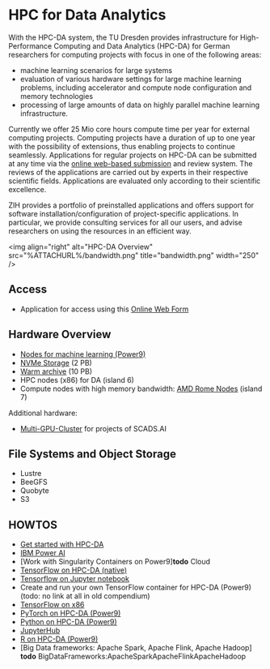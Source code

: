 # HPC for Data Analytics

With the HPC-DA system, the TU Dresden provides infrastructure for High-Performance Computing and
Data Analytics (HPC-DA) for German researchers for computing projects with focus in one of the
following areas:

- machine learning scenarios for large systems
- evaluation of various hardware settings for large machine learning
  problems, including accelerator and compute node configuration and
  memory technologies
- processing of large amounts of data on highly parallel machine
  learning infrastructure.

Currently we offer 25 Mio core hours compute time per year for external computing projects.
Computing projects have a duration of up to one year with the possibility of extensions, thus
enabling projects to continue seamlessly. Applications for regular projects on HPC-DA can be
submitted at any time via the
[online web-based submission](https://tu-dresden.de/zih/hochleistungsrechnen/zugang/hpc-da)
and review system. The reviews of the applications are carried out by experts in their respective
scientific fields. Applications are evaluated only according to their scientific excellence.

ZIH provides a portfolio of preinstalled applications and offers support for software
installation/configuration of project-specific applications. In particular, we provide consulting
services for all our users, and advise researchers on using the resources in an efficient way.

\<img align="right" alt="HPC-DA Overview"
src="%ATTACHURL%/bandwidth.png" title="bandwidth.png" width="250" />

## Access

- Application for access using this 
  [Online Web Form](https://tu-dresden.de/zih/hochleistungsrechnen/zugang/hpc-da)

## Hardware Overview

- [Nodes for machine learning (Power9)](../jobs_and_resources/power9.md)
- [NVMe Storage](../jobs_and_resources/nvme_storage.md) (2 PB)
- [Warm archive](../data_lifecycle/warm_archive.md) (10 PB)
- HPC nodes (x86) for DA (island 6)
- Compute nodes with high memory bandwidth:
  [AMD Rome Nodes](../jobs_and_resources/rome_nodes.md) (island 7)

Additional hardware:

- [Multi-GPU-Cluster](../jobs_and_resources/alpha_centauri.md) for projects of SCADS.AI

## File Systems and Object Storage

- Lustre
- BeeGFS
- Quobyte
- S3

## HOWTOS

- [Get started with HPC-DA](../software/get_started_with_hpcda.md)
- [IBM Power AI](../software/power_ai.md)
- [Work with Singularity Containers on Power9]**todo** Cloud
- [TensorFlow on HPC-DA (native)](../software/tensor_flow.md)
- [Tensorflow on Jupyter notebook](../software/tensor_flow_on_jupyter_notebook.md)
- Create and run your own TensorFlow container for HPC-DA (Power9) (todo: no link at all in old compendium)
- [TensorFlow on x86](../software/deep_learning.md)
- [PyTorch on HPC-DA (Power9)](../software/py_torch.md)
- [Python on HPC-DA (Power9)](../software/python.md)
- [JupyterHub](../software/jupyterhub.md)
- [R on HPC-DA (Power9)](../software/data_analytics_with_r.md)
- [Big Data frameworks: Apache Spark, Apache Flink, Apache Hadoop]
   **todo** BigDataFrameworks:ApacheSparkApacheFlinkApacheHadoop 
